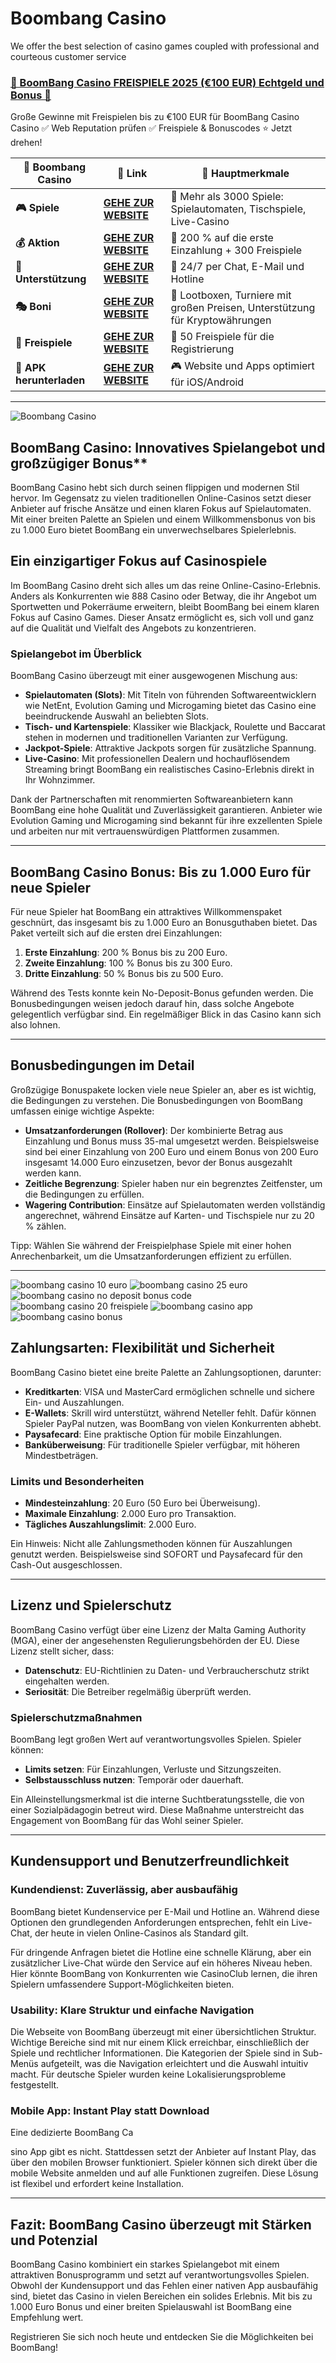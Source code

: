 # Boombang Casino

We offer the best selection of casino games coupled with professional and courteous customer service

### [🎰 BoomBang Casino FREISPIELE 2025 (€100 EUR) Echtgeld und Bonus 💎](https://tinyurl.com/bddyuz2m)

Große Gewinne mit Freispielen bis zu €100 EUR für BoomBang Casino Casino ✅ Web Reputation prüfen ✅ Freispiele & Bonuscodes ⭐ Jetzt drehen!


| 🚩 Boombang Casino    | 🔗 Link                          | 🌟 Hauptmerkmale                                                                                                      |
|------------------------|------------------------------------|-------------------------------------------------------------------------------------------------------------------------------|
| **🎮 Spiele**      | [**GEHE ZUR WEBSITE**](https://tinyurl.com/bddyuz2m)      | 🎲 	Mehr als 3000 Spiele: Spielautomaten, Tischspiele, Live-Casino                                     |
| **💰 Aktion** | [**GEHE ZUR WEBSITE**](https://tinyurl.com/bddyuz2m) | 💸 	200 % auf die erste Einzahlung + 300 Freispiele                                                         |
| **🍜 Unterstützung** | [**GEHE ZUR WEBSITE**](https://tinyurl.com/bddyuz2m) | 🎯 24/7 per Chat, E-Mail und Hotline|
| **🎭 Boni**    | [**GEHE ZUR WEBSITE**](https://tinyurl.com/bddyuz2m)        | 🎰 Lootboxen, Turniere mit großen Preisen, Unterstützung für Kryptowährungen                                   |
| **🕺 Freispiele**    | [**GEHE ZUR WEBSITE**](https://tinyurl.com/bddyuz2m)     | 🌟 50 Freispiele für die Registrierung                                                                      |
| **🌟 APK herunterladen**     | [**GEHE ZUR WEBSITE**](https://tinyurl.com/bddyuz2m)      | 🎮 Website und Apps optimiert für iOS/Android                                               |
***


![Boombang Casino](https://ts2.mm.bing.net/th?q=Boombang%20Casino)


## BoomBang Casino: Innovatives Spielangebot und großzügiger Bonus**

BoomBang Casino hebt sich durch seinen flippigen und modernen Stil hervor. Im Gegensatz zu vielen traditionellen Online-Casinos setzt dieser Anbieter auf frische Ansätze und einen klaren Fokus auf Spielautomaten. Mit einer breiten Palette an Spielen und einem Willkommensbonus von bis zu 1.000 Euro bietet BoomBang ein unverwechselbares Spielerlebnis.

## Ein einzigartiger Fokus auf Casinospiele

Im BoomBang Casino dreht sich alles um das reine Online-Casino-Erlebnis. Anders als Konkurrenten wie 888 Casino oder Betway, die ihr Angebot um Sportwetten und Pokerräume erweitern, bleibt BoomBang bei einem klaren Fokus auf Casino Games. Dieser Ansatz ermöglicht es, sich voll und ganz auf die Qualität und Vielfalt des Angebots zu konzentrieren.

### Spielangebot im Überblick

BoomBang Casino überzeugt mit einer ausgewogenen Mischung aus:

- **Spielautomaten (Slots)**: Mit Titeln von führenden Softwareentwicklern wie NetEnt, Evolution Gaming und Microgaming bietet das Casino eine beeindruckende Auswahl an beliebten Slots.
- **Tisch- und Kartenspiele**: Klassiker wie Blackjack, Roulette und Baccarat stehen in modernen und traditionellen Varianten zur Verfügung.
- **Jackpot-Spiele**: Attraktive Jackpots sorgen für zusätzliche Spannung.
- **Live-Casino**: Mit professionellen Dealern und hochauflösendem Streaming bringt BoomBang ein realistisches Casino-Erlebnis direkt in Ihr Wohnzimmer.

Dank der Partnerschaften mit renommierten Softwareanbietern kann BoomBang eine hohe Qualität und Zuverlässigkeit garantieren. Anbieter wie Evolution Gaming und Microgaming sind bekannt für ihre exzellenten Spiele und arbeiten nur mit vertrauenswürdigen Plattformen zusammen.

---

## **BoomBang Casino Bonus: Bis zu 1.000 Euro für neue Spieler**

Für neue Spieler hat BoomBang ein attraktives Willkommenspaket geschnürt, das insgesamt bis zu 1.000 Euro an Bonusguthaben bietet. Das Paket verteilt sich auf die ersten drei Einzahlungen:

1. **Erste Einzahlung**: 200 % Bonus bis zu 200 Euro.
2. **Zweite Einzahlung**: 100 % Bonus bis zu 300 Euro.
3. **Dritte Einzahlung**: 50 % Bonus bis zu 500 Euro.

Während des Tests konnte kein No-Deposit-Bonus gefunden werden. Die Bonusbedingungen weisen jedoch darauf hin, dass solche Angebote gelegentlich verfügbar sind. Ein regelmäßiger Blick in das Casino kann sich also lohnen.

---

## **Bonusbedingungen im Detail**

Großzügige Bonuspakete locken viele neue Spieler an, aber es ist wichtig, die Bedingungen zu verstehen. Die Bonusbedingungen von BoomBang umfassen einige wichtige Aspekte:

- **Umsatzanforderungen (Rollover)**: Der kombinierte Betrag aus Einzahlung und Bonus muss 35-mal umgesetzt werden. Beispielsweise sind bei einer Einzahlung von 200 Euro und einem Bonus von 200 Euro insgesamt 14.000 Euro einzusetzen, bevor der Bonus ausgezahlt werden kann.
- **Zeitliche Begrenzung**: Spieler haben nur ein begrenztes Zeitfenster, um die Bedingungen zu erfüllen.
- **Wagering Contribution**: Einsätze auf Spielautomaten werden vollständig angerechnet, während Einsätze auf Karten- und Tischspiele nur zu 20 % zählen.

Tipp: Wählen Sie während der Freispielphase Spiele mit einer hohen Anrechenbarkeit, um die Umsatzanforderungen effizient zu erfüllen.

---

![boombang casino 10 euro](https://ts2.mm.bing.net/th?q=boombang%20casino%2010%20euro)
![boombang casino 25 euro](https://ts2.mm.bing.net/th?q=boombang%20casino%2025%20euro)
![boombang casino no deposit bonus code](https://ts2.mm.bing.net/th?q=boombang%20casino%20no%20deposit%20bonus%20code)
![boombang casino 20 freispiele](https://ts2.mm.bing.net/th?q=boombang%20casino%2020%20freispiele)
![boombang casino app](https://ts2.mm.bing.net/th?q=boombang%20casino%20app)
![boombang casino bonus](https://ts2.mm.bing.net/th?q=boombang%20casino%20bonus)

## **Zahlungsarten: Flexibilität und Sicherheit**

BoomBang Casino bietet eine breite Palette an Zahlungsoptionen, darunter:

- **Kreditkarten**: VISA und MasterCard ermöglichen schnelle und sichere Ein- und Auszahlungen.
- **E-Wallets**: Skrill wird unterstützt, während Neteller fehlt. Dafür können Spieler PayPal nutzen, was BoomBang von vielen Konkurrenten abhebt.
- **Paysafecard**: Eine praktische Option für mobile Einzahlungen.
- **Banküberweisung**: Für traditionelle Spieler verfügbar, mit höheren Mindestbeträgen.

### **Limits und Besonderheiten**

- **Mindesteinzahlung**: 20 Euro (50 Euro bei Überweisung).
- **Maximale Einzahlung**: 2.000 Euro pro Transaktion.
- **Tägliches Auszahlungslimit**: 2.000 Euro.

Ein Hinweis: Nicht alle Zahlungsmethoden können für Auszahlungen genutzt werden. Beispielsweise sind SOFORT und Paysafecard für den Cash-Out ausgeschlossen.

---

## **Lizenz und Spielerschutz**

BoomBang Casino verfügt über eine Lizenz der Malta Gaming Authority (MGA), einer der angesehensten Regulierungsbehörden der EU. Diese Lizenz stellt sicher, dass:

- **Datenschutz**: EU-Richtlinien zu Daten- und Verbraucherschutz strikt eingehalten werden.
- **Seriosität**: Die Betreiber regelmäßig überprüft werden.

### **Spielerschutzmaßnahmen**

BoomBang legt großen Wert auf verantwortungsvolles Spielen. Spieler können:

- **Limits setzen**: Für Einzahlungen, Verluste und Sitzungszeiten.
- **Selbstausschluss nutzen**: Temporär oder dauerhaft.

Ein Alleinstellungsmerkmal ist die interne Suchtberatungsstelle, die von einer Sozialpädagogin betreut wird. Diese Maßnahme unterstreicht das Engagement von BoomBang für das Wohl seiner Spieler.

---

## **Kundensupport und Benutzerfreundlichkeit**

### **Kundendienst: Zuverlässig, aber ausbaufähig**

BoomBang bietet Kundenservice per E-Mail und Hotline an. Während diese Optionen den grundlegenden Anforderungen entsprechen, fehlt ein Live-Chat, der heute in vielen Online-Casinos als Standard gilt.

Für dringende Anfragen bietet die Hotline eine schnelle Klärung, aber ein zusätzlicher Live-Chat würde den Service auf ein höheres Niveau heben. Hier könnte BoomBang von Konkurrenten wie CasinoClub lernen, die ihren Spielern umfassendere Support-Möglichkeiten bieten.

### **Usability: Klare Struktur und einfache Navigation**

Die Webseite von BoomBang überzeugt mit einer übersichtlichen Struktur. Wichtige Bereiche sind mit nur einem Klick erreichbar, einschließlich der Spiele und rechtlicher Informationen. Die Kategorien der Spiele sind in Sub-Menüs aufgeteilt, was die Navigation erleichtert und die Auswahl intuitiv macht. Für deutsche Spieler wurden keine Lokalisierungsprobleme festgestellt.

### **Mobile App: Instant Play statt Download**

Eine dedizierte BoomBang Ca

sino App gibt es nicht. Stattdessen setzt der Anbieter auf Instant Play, das über den mobilen Browser funktioniert. Spieler können sich direkt über die mobile Website anmelden und auf alle Funktionen zugreifen. Diese Lösung ist flexibel und erfordert keine Installation.

---

## **Fazit: BoomBang Casino überzeugt mit Stärken und Potenzial**

BoomBang Casino kombiniert ein starkes Spielangebot mit einem attraktiven Bonusprogramm und setzt auf verantwortungsvolles Spielen. Obwohl der Kundensupport und das Fehlen einer nativen App ausbaufähig sind, bietet das Casino in vielen Bereichen ein solides Erlebnis. Mit bis zu 1.000 Euro Bonus und einer breiten Spielauswahl ist BoomBang eine Empfehlung wert.

Registrieren Sie sich noch heute und entdecken Sie die Möglichkeiten bei BoomBang!
